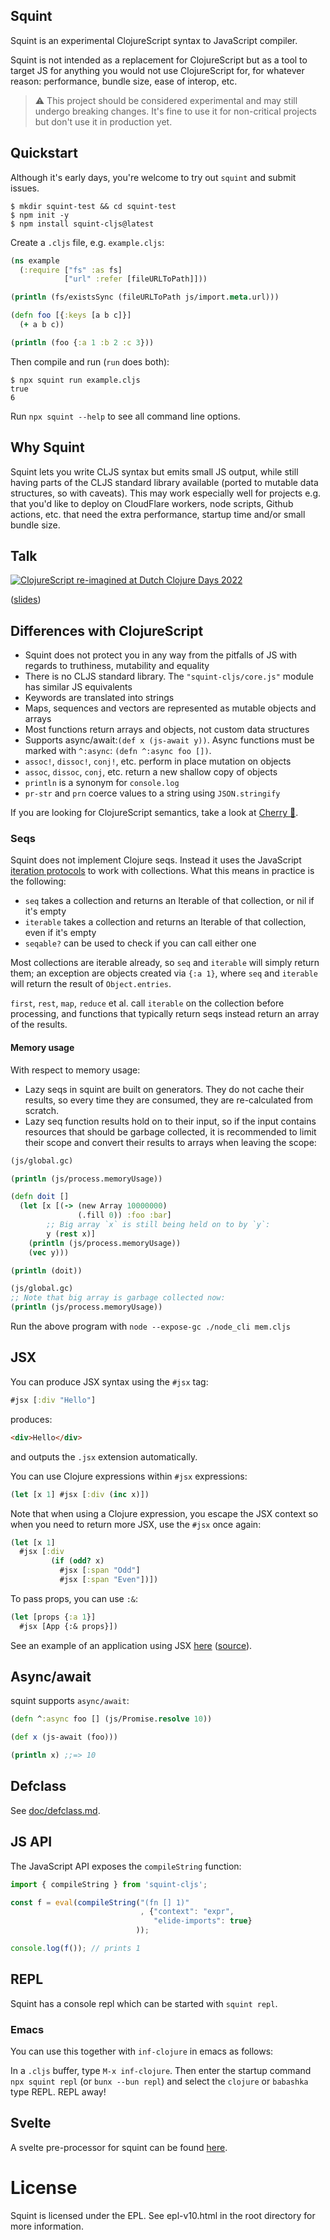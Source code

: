 ## Squint

Squint is an experimental ClojureScript syntax to JavaScript compiler.

Squint is not intended as a replacement for ClojureScript but as a tool to
target JS for anything you would not use ClojureScript for, for whatever reason:
performance, bundle size, ease of interop, etc.

> :warning: This project should be considered experimental and may still undergo
> breaking changes. It's fine to use it for non-critical projects but don't use
> it in production yet.

## Quickstart

Although it's early days, you're welcome to try out `squint` and submit issues.

``` shell
$ mkdir squint-test && cd squint-test
$ npm init -y
$ npm install squint-cljs@latest
```

Create a `.cljs` file, e.g. `example.cljs`:

``` clojure
(ns example
  (:require ["fs" :as fs]
            ["url" :refer [fileURLToPath]]))

(println (fs/existsSync (fileURLToPath js/import.meta.url)))

(defn foo [{:keys [a b c]}]
  (+ a b c))

(println (foo {:a 1 :b 2 :c 3}))
```

Then compile and run (`run` does both):

```
$ npx squint run example.cljs
true
6
```

Run `npx squint --help` to see all command line options.

## Why Squint

Squint lets you write CLJS syntax but emits small JS output, while still having
parts of the CLJS standard library available (ported to mutable data structures,
so with caveats). This may work especially well for projects e.g. that you'd
like to deploy on CloudFlare workers, node scripts, Github actions, etc. that
need the extra performance, startup time and/or small bundle size.

## Talk

[![ClojureScript re-imagined at Dutch Clojure Days 2022](https://img.youtube.com/vi/oCd74TQ-gf4/0.jpg)](https://www.youtube.com/watch?v=oCd74TQ-gf4)

([slides](https://www.dropbox.com/s/955jgzy6hgpx67r/dcd2022-cljs-reimagined.pdf?dl=0))

## Differences with ClojureScript

- Squint does not protect you in any way from the pitfalls of JS with regards to truthiness, mutability and equality
- There is no CLJS standard library. The `"squint-cljs/core.js"` module has similar JS equivalents
- Keywords are translated into strings
- Maps, sequences and vectors are represented as mutable objects and arrays
- Most functions return arrays and objects, not custom data structures
- Supports async/await:`(def x (js-await y))`. Async functions must be marked
  with `^:async`: `(defn ^:async foo [])`.
- `assoc!`, `dissoc!`, `conj!`, etc. perform in place mutation on objects
- `assoc`, `dissoc`, `conj`, etc. return a new shallow copy of objects
- `println` is a synonym for `console.log`
- `pr-str` and `prn` coerce values to a string using `JSON.stringify`

If you are looking for ClojureScript semantics, take a look at [Cherry 🍒](https://github.com/squint-cljs/cherry).

### Seqs

Squint does not implement Clojure seqs. Instead it uses the JavaScript
[iteration
protocols](https://developer.mozilla.org/en-US/docs/Web/JavaScript/Reference/Iteration_protocols)
to work with collections. What this means in practice is the following:

- `seq` takes a collection and returns an Iterable of that collection, or nil if it's empty
- `iterable` takes a collection and returns an Iterable of that collection, even if it's empty
- `seqable?` can be used to check if you can call either one

Most collections are iterable already, so `seq` and `iterable` will simply
return them; an exception are objects created via `{:a 1}`, where `seq` and
`iterable` will return the result of `Object.entries`.

`first`, `rest`, `map`, `reduce` et al. call `iterable` on the collection before
processing, and functions that typically return seqs instead return an array of
the results.

#### Memory usage

With respect to memory usage:

- Lazy seqs in squint are built on generators. They do not cache their results, so every time they are consumed, they are re-calculated from scratch.
- Lazy seq function results hold on to their input, so if the input contains resources that should be garbage collected, it is recommended to limit their scope and convert their results to arrays when leaving the scope:


``` clojure
(js/global.gc)

(println (js/process.memoryUsage))

(defn doit []
  (let [x [(-> (new Array 10000000)
               (.fill 0)) :foo :bar]
        ;; Big array `x` is still being held on to by `y`:
        y (rest x)]
    (println (js/process.memoryUsage))
    (vec y)))

(println (doit))

(js/global.gc)
;; Note that big array is garbage collected now:
(println (js/process.memoryUsage))
```

Run the above program with `node --expose-gc ./node_cli mem.cljs`

## JSX

You can produce JSX syntax using the `#jsx` tag:

``` clojure
#jsx [:div "Hello"]
```

produces:

``` html
<div>Hello</div>
```

and outputs the `.jsx` extension automatically.

You can use Clojure expressions within `#jsx` expressions:

``` clojure
(let [x 1] #jsx [:div (inc x)])
```

Note that when using a Clojure expression, you escape the JSX context so when you need to return more JSX, use the `#jsx` once again:

``` clojure
(let [x 1]
  #jsx [:div
         (if (odd? x)
           #jsx [:span "Odd"]
           #jsx [:span "Even"])])
```

To pass props, you can use `:&`:

``` clojure
(let [props {:a 1}]
  #jsx [App {:& props}])
```

See an example of an application using JSX [here](https://squint-cljs.github.io/demos/squint/solidjs/) ([source](https://github.com/squint-cljs/squint/blob/main/examples/solidjs/src/App.cljs)).

## Async/await

squint supports `async/await`:

``` clojure
(defn ^:async foo [] (js/Promise.resolve 10))

(def x (js-await (foo)))

(println x) ;;=> 10
```

## Defclass

See [doc/defclass.md](doc/defclass.md).

## JS API

The JavaScript API exposes the `compileString` function:

``` javascript
import { compileString } from 'squint-cljs';

const f = eval(compileString("(fn [] 1)"
                             , {"context": "expr",
                                "elide-imports": true}
                            ));

console.log(f()); // prints 1
```

## REPL

Squint has a console repl which can be started with `squint repl`.

### Emacs

You can use this together with `inf-clojure` in emacs as follows:

In a `.cljs` buffer, type `M-x inf-clojure`. Then enter the startup command `npx
squint repl` (or `bunx --bun repl`) and select the `clojure` or `babashka` type
REPL. REPL away!

## Svelte

A svelte pre-processor for squint can be found [here](https://github.com/jruz/svelte-preprocess-cljs).

License
=======

Squint is licensed under the EPL. See epl-v10.html in the root directory for more information.
